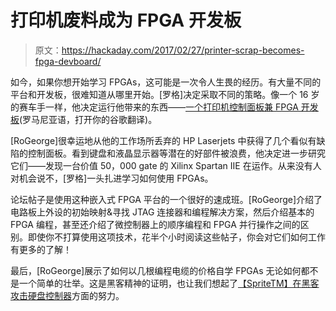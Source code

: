 # 打印机废料成为 FPGA 开发板

> 原文：<https://hackaday.com/2017/02/27/printer-scrap-becomes-fpga-devboard/>

如今，如果你想开始学习 FPGAs，这可能是一次令人生畏的经历。有大量不同的平台和开发板，很难知道从哪里开始。[罗格]决定采取不同的策略。像一个 16 岁的赛车手一样，他决定运行他带来的东西——[一个打印机控制面板兼 FPGA 开发板](http://www.elforum.info/topic/63774-plac%C4%83-de-dezvoltare-fpga-dintr-un-panou-de-imprimant%C4%83/)(罗马尼亚语，打开你的谷歌翻译)。

[RoGeorge]很幸运地从他的工作场所丢弃的 HP Laserjets 中获得了几个看似有缺陷的控制面板。看到键盘和液晶显示器等潜在的好部件被浪费，他决定进一步研究它们——发现一台价值 50，000 gate 的 Xilinx Spartan IIE 在运作。从来没有人对机会说不，[罗格]一头扎进学习如何使用 FPGAs。

论坛帖子是使用这种嵌入式 FPGA 平台的一个很好的速成班。[RoGeorge]介绍了电路板上外设的初始映射&寻找 JTAG 连接器和编程解决方案，然后介绍基本的 FPGA 编程，甚至还介绍了微控制器上的顺序编程和 FPGA 并行操作之间的区别。即使你不打算使用这项技术，花半个小时阅读这些帖子，你会对它们如何工作有更多的了解！

最后，[RoGeorge]展示了如何以几根编程电缆的价格自学 FPGAs 无论如何都不是一个简单的壮举。这是黑客精神的证明，也让我们想起了[【SpriteTM】在黑客攻击硬盘控制器](http://hackaday.com/2013/08/02/sprite_tm-ohm2013-talk-hacking-hard-drive-controller-chips/)方面的努力。